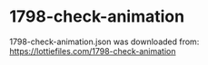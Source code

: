 # 1798-check-animation

1798-check-animation.json was downloaded from:
https://lottiefiles.com/1798-check-animation
